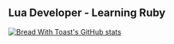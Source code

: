 ## Lua Developer - Learning Ruby

[![Bread With Toast's GitHub stats](https://github-readme-stats.vercel.app/api?username=bread-with-toast&theme=gruvbox)](https://github.com/anuraghazra/github-readme-stats)
